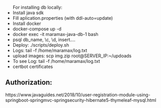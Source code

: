<ul>
    For installing db locally:
    <li>Install java sdk</li>
    <li>Fill aplication.properties (with ddl-auto=update)</li>
    <li>Install docker</li>
    <li>docker-compose up -d</li>
    <li>docker exec -it maramax-java-db-1 bash</li>
    <li>psql db_name, \c, \d, insert....</li>
    <li>Deploy: ./scripts/deploy.sh</li>
    <li>Logs: tail -f /home/maramax/log.txt</li>
    <li>upload images: scp img.zip root@SERVER_IP:~/updoads</li>
    <li>To see Log: tail -f /home/maramax/log.txt</li>
    <li>certbot certificates</li>
</ul>

<h2>Authorization:</h2>
https://www.javaguides.net/2018/10/user-registration-module-using-springboot-springmvc-springsecurity-hibernate5-thymeleaf-mysql.html